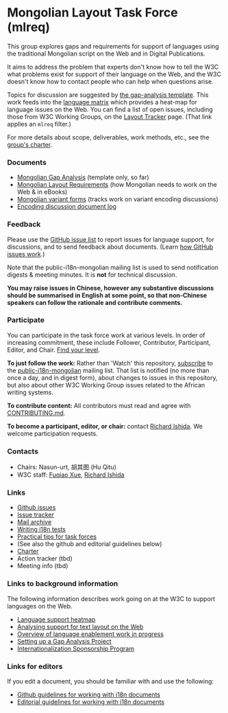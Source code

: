 # Mongolian Layout Task Force (mlreq)

This group explores gaps and requirements for support of languages using the traditional Mongolian script on the Web and in Digital Publications.

It aims to address the problem that experts don't know how to tell the W3C what problems exist for support of their language on the Web, and the W3C doesn't know how to contact people who can help when questions arise.

Topics for discussion are suggested by [the gap-analysis template](http://w3c.github.io/i18n-activity/templates/gap-analysis/gap-analysis_template.html). This work feeds into the [language matrix](http://w3c.github.io/typography/gap-analysis/language-matrix.html) which provides a heat-map for language issues on the Web.  You can find a list of open issues, including those from W3C Working Groups, on the [Layout Tracker](http://w3c.github.io/i18n-activity/textlayout/?filter=mlreq) page. (That link applies an `mlreq` filter.)

For more details about scope, deliverables, work methods, etc., see the [group's charter](https://w3c.github.io/mlreq/charter/).


### Documents
- [Mongolian Gap Analysis](https://w3c.github.io/mlreq/gap-analysis/) (template only, so far)
- [Mongolian Layout Requirements](https://w3c.github.io/mlreq/) (how Mongolian needs to work on the Web & in eBooks)
- [Mongolian variant forms](https://r12a.github.io/mongolian-variants/) (tracks work on variant encoding discussions)
- [Encoding discussion document log](https://w3c.github.io/mlreq/variants/document-log.html)


### Feedback
Please use the [GitHub issue list](https://github.com/w3c/mlreq/issues) to report issues for language support, for discussions, and to send feedback about documents. (Learn [how GitHub issues work](http://w3c.github.io/i18n-activity/guidelines/issues.html).)

Note that the public-i18n-mongolian mailing list is used to send notification digests & meeting minutes. It is **not** for technical discussion.

**You may raise issues in Chinese, however any substantive discussions should be summarised in English at some point, so that non-Chinese speakers can follow the rationale and contribute comments.**


### Participate
You can participate in the task force work at various levels. In order of increasing commitment, these include Follower, Contributor, Participant, Editor, and Chair. [Find your level](https://github.com/w3c/i18n-activity/wiki/Layout-task-force-roles).

**To just follow the work:** Rather than 'Watch' this repository, [subscribe](mailto:public-i18n-mongolian-request@w3.org?subject=subscribe) to the [public-i18n-mongolian](https://lists.w3.org/Archives/Public/public-i18n-mongolian/) mailing list. That list is notified (no more than once a day, and in digest form), about changes to issues in this repository, but also about other W3C Working Group issues related to the African writing systems.

**To contribute content:** All contributors must read and agree with [CONTRIBUTING.md](CONTRIBUTING.md).

**To become a participant, editor, or chair:** contact [Richard Ishida](mailto:ishida@w3.org). We welcome participation requests.


### Contacts
- Chairs: Nasun-urt, 胡其图 (Hu Qitu) 
- W3C staff: [Fuqiao Xue](mailto:xfq@w3.org), [Richard Ishida](mailto:ishida@w3.org)


### Links
- [Github issues](https://github.com/w3c/mlreq/issues)
- [Issue tracker](http://w3c.github.io/i18n-activity/textlayout/?filter=mlreq)
- [Mail archive](https://lists.w3.org/Archives/Public/public-i18n-mongolian/)
- [Writing i18n tests](https://github.com/w3c/i18n-activity/wiki/Writing-i18n-tests)
- [Practical tips for task forces](https://w3c.github.io/i18n-activity/guidelines/process.html)
- (See also the github and editorial guidelines below)
- [Charter](https://w3c.github.io/mlreq/charter/)
- Action tracker (tbd)
- Meeting info (tbd)


### Links to background information
The following information describes work going on at the W3C to support languages on the Web.
- [Language support heatmap](http://w3c.github.io/typography/gap-analysis/language-matrix.html)
- [Analysing support for text layout on the Web](https://github.com/w3c/i18n-discuss/wiki/Analysing-support-for-text-layout-on-the-Web)
- [Overview of language enablement work in progress](https://www.w3.org/International/layout)
- [Setting up a Gap Analysis Project](https://github.com/w3c/typography/wiki/Setting-up-a-Gap-Analysis-Project)
- [Internationalization Sponsorship Program](https://www.w3.org/International/sponsorship/)

### Links for editors
If you edit a document, you should be familiar with and use the following:

- [Github guidelines for working with i18n documents](http://w3c.github.io/i18n-activity/guidelines/github)
- [Editorial guidelines for working with i18n documents](http://w3c.github.io/i18n-activity/guidelines/editing)
